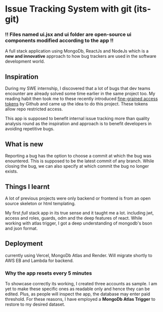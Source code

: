 # Issue Tracking System with git (its-git)

### !! Files named ui.jsx and ui folder are open-source ui components modified according to the app !!

A full stack application using MongoDb, ReactJs and NodeJs which is a **new and innovative** approach to how bug trackers are used in the software development world.

## Inspiration
During my SWE internship, I discovered that a lot of bugs that dev teams encounter are already solved some time earlier in the same project too. My reading habit then took me to these
recently introduced [fine-grained access tokens](https://github.blog/2022-10-18-introducing-fine-grained-personal-access-tokens-for-github/) by Github and came up the idea to do this project. These tokens allow repo
restricted access.

This app is supposed to benefit internal issue tracking more than quality analysis round as the inspiration and approach is to benefit developers in avoiding repetitive bugs.

## What is new
Reporting a bug has the option to choose a commit at which the bug was enountered. This is supposed to be the latest commit of any branch. While closing the bug, we can also specify at which commit the 
bug no longer exists.

## Things I learnt

A lot of previous projects were only backend or frontend is from an open source skeleton or html templating.

My first *full* stack app in its true sense and it taught me a lot. including jwt, access and roles, guards, odm and the deep features of react. While working with atlas trigger, I got a deep understanding
of mongodb's bson and json format.

## Deployment
currently using Vercel, MongoDb Atlas and Render. Will migrate shortly to AWS EB and Lambda for backend.

### Why the app resets every 5 minutes
To showcase correctly its working, I created three accounts as sample. I am yet to make these specific ones as readable only and hence they can be edited. Plus, as people will inspect the app, the database
may enter paid threshold. For these reasons, I have employed a **MongoDb Atlas Trigger** to restore to my desired dataset.
